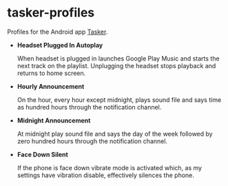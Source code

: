 # tasker-profiles

Profiles for the Android app
[Tasker](https://play.google.com/store/apps/details?id=net.dinglisch.android.taskerm).

  * **Headset Plugged In Autoplay**

    When headset is plugged in launches Google Play Music and starts the next
    track on the playlist. Unplugging the headset stops playback and returns
    to home screen.

  * **Hourly Announcement**

    On the hour, every hour except midnight, plays sound file and says time as
    hundred hours through the notification channel.

  * **Midnight Announcement**

    At midnight play sound file and says the day of the week followed by zero
    hundred hours through the notification channel.

  * **Face Down Silent**

    If the phone is face down vibrate mode is activated which, as my settings
    have vibration disable, effectively silences the phone.

